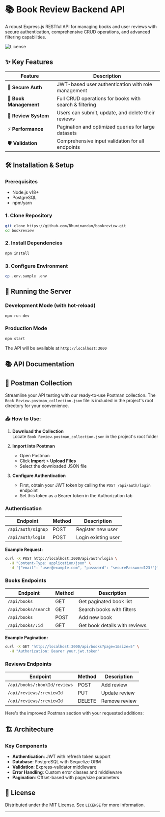 # 📚 Book Review Backend API

A robust Express.js RESTful API for managing books and user reviews with secure authentication, comprehensive CRUD operations, and advanced filtering capabilities.

![License](https://img.shields.io/badge/License-MIT-green)

## ✨ Key Features

| Feature                | Description                                            |
| ---------------------- | ------------------------------------------------------ |
| 🔐 **Secure Auth**     | JWT-based user authentication with role management     |
| 📖 **Book Management** | Full CRUD operations for books with search & filtering |
| 📝 **Review System**   | Users can submit, update, and delete their reviews     |
| ⚡ **Performance**     | Pagination and optimized queries for large datasets    |
| 🛡️ **Validation**      | Comprehensive input validation for all endpoints       |

## 🛠️ Installation & Setup

### Prerequisites

- Node.js v18+
- PostgreSQL
- npm/yarn

### 1. Clone Repository

```bash
git clone https://github.com/Bhuminandan/bookreview.git
cd bookreview
```

### 2. Install Dependencies

```bash
npm install
```

### 3. Configure Environment

```bash
cp .env.sample .env
```

## 🚀 Running the Server

### Development Mode (with hot-reload)

```bash
npm run dev
```

### Production Mode

```bash
npm start
```

The API will be available at `http://localhost:3000`

## 📚 API Documentation

## 🧰 Postman Collection

Streamline your API testing with our ready-to-use Postman collection. The `Book Review.postman_collection.json` file is included in the project's root directory for your convenience.

### 📥 How to Use:

1. **Download the Collection**  
   Locate `Book Review.postman_collection.json` in the project's root folder

2. **Import into Postman**

   - Open Postman
   - Click **Import** > **Upload Files**
   - Select the downloaded JSON file

3. **Configure Authentication**
   - First, obtain your JWT token by calling the `POST /api/auth/login` endpoint
   - Set this token as a Bearer token in the Authorization tab

### Authentication

| Endpoint           | Method | Description         |
| ------------------ | ------ | ------------------- |
| `/api/auth/signup` | POST   | Register new user   |
| `/api/auth/login`  | POST   | Login existing user |

**Example Request:**

```bash
curl -X POST http://localhost:3000/api/auth/login \
  -H "Content-Type: application/json" \
  -d '{"email": "user@example.com", "password": "securePassword123!"}'
```

### Books Endpoints

| Endpoint            | Method | Description                   |
| ------------------- | ------ | ----------------------------- |
| `/api/books`        | GET    | Get paginated book list       |
| `/api/books/search` | GET    | Search books with filters     |
| `/api/books`        | POST   | Add new book                  |
| `/api/books/:id`    | GET    | Get book details with reviews |

**Example Pagination:**

```bash
curl -X GET "http://localhost:3000/api/books?page=1&size=5" \
  -H "Authorization: Bearer your.jwt.token"
```

### Reviews Endpoints

| Endpoint                     | Method | Description   |
| ---------------------------- | ------ | ------------- |
| `/api/books/:bookId/reviews` | POST   | Add review    |
| `/api/reviews/:reviewId`     | PUT    | Update review |
| `/api/reviews/:reviewId`     | DELETE | Remove review |

Here's the improved Postman section with your requested additions:

## 🏗️ Architecture

### Key Components

- **Authentication**: JWT with refresh token support
- **Database**: PostgreSQL with Sequelize ORM
- **Validation**: Express-validator middleware
- **Error Handling**: Custom error classes and middleware
- **Pagination**: Offset-based with page/size parameters

## 📜 License

Distributed under the MIT License. See `LICENSE` for more information.

---
